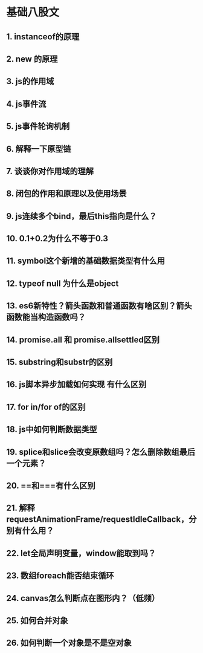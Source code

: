 # 基础八股文
## 1. instanceof的原理
## 2. new 的原理
## 3. js的作用域
## 4. js事件流
## 5. js事件轮询机制
## 6. 解释一下原型链
## 7. 谈谈你对作用域的理解
## 8. 闭包的作用和原理以及使用场景
## 9. js连续多个bind，最后this指向是什么？
## 10. 0.1+0.2为什么不等于0.3
## 11. symbol这个新增的基础数据类型有什么用
## 12. typeof null 为什么是object
## 13. es6新特性？箭头函数和普通函数有啥区别？箭头函数能当构造函数吗？
## 14. promise.all 和 promise.allsettled区别
## 15. substring和substr的区别
## 16. js脚本异步加载如何实现 有什么区别
## 17. for in/for of的区别
## 18. js中如何判断数据类型
## 19. splice和slice会改变原数组吗？怎么删除数组最后一个元素？
## 20. ==和===有什么区别
## 21. 解释 requestAnimationFrame/requestIdleCallback，分别有什么用？
## 22. let全局声明变量，window能取到吗？
## 23. 数组foreach能否结束循环
## 24. canvas怎么判断点在图形内？（低频）
## 25. 如何合并对象
## 26. 如何判断一个对象是不是空对象
